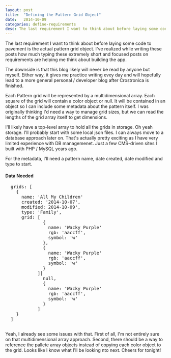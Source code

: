 ```yaml
---
layout: post
title:  "Defining the Pattern Grid Object"
date:   2014-10-09
categories: define-requirements
desc: The last requirement I want to think about before laying some code to pavement is the actual pattern grid object. I've realized while writing these posts how much typing these...
---
```

The last requirement I want to think about before laying some code to pavement is the actual pattern grid object. I've realized while writing these posts how much typing these extremely short and focused posts on requirements are helping me think about building the app.

The downside is that this blog likely will never be read by anyone but myself. Either way, it gives me practice writing evey day and will hopefully lead to a more general personal / developer blog after Crostronica is finished.

Each Pattern grid will be represented by a multidimensional array. Each square of the grid will contain a color object or null. It will be contained in an object so I can include some metadata about the pattern itself. I was originally thinking I'd need a way to manage grid sizes, but we can read the lengths of the grid array itself to get dimensions.

I'll likely have a top-level array to hold all the grids in storage. Oh yeah storage. I'll probably start with some local json files. I can always move to a database approach later on. That's actually pretty exciting as I have very limited experience with DB managemenet. Just a few CMS-driven sites I built with PHP / MySQL years ago.

For the metadata, I'll need a pattern name, date created, date modified and type to start.

#### Data Needed

<div code-showhide headline="All Grids Structure">
  <pre>
  grids: [
    {
      name: 'All My Children'
      created: '2014-10-07',
      modified: 2014-10-09',
      type: 'Family',
      grid: [
              {
                name: 'Wacky Purple'
                rgb: 'aaccff',
                symbol: 'w'
              },
              {
                name: 'Wacky Purple'
                rgb: 'aaccff',
                symbol: 'w'
              }
            ][
              null,
              {
                name: 'Wacky Purple'
                rgb: 'aaccff',
                symbol: 'w'
              }
            ]
    }
  ]
  </pre>
</div>

Yeah, I already see some issues with that. First of all, I'm not entirely sure on that multidimensional array approach. Second, there should be a way to reference the pallete array objects instead of copying each color object to the grid. Looks like I know what I'll be looking nto next. Cheers for tonight!
